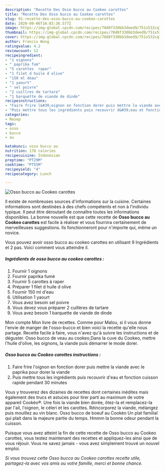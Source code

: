 ```yaml
---
description: "Recette Des Osso bucco au Cookeo carottes"
title: "Recette Des Osso bucco au Cookeo carottes"
slug: 91-recette-des-osso-bucco-au-cookeo-carottes
date: 2020-09-06T16:03:36.577Z
image: https://img-global.cpcdn.com/recipes/70d8f330bb3deed9/751x532cq70/osso-bucco-au-cookeo-carottes-photo-principale-de-la-recette.jpg
thumbnail: https://img-global.cpcdn.com/recipes/70d8f330bb3deed9/751x532cq70/osso-bucco-au-cookeo-carottes-photo-principale-de-la-recette.jpg
cover: https://img-global.cpcdn.com/recipes/70d8f330bb3deed9/751x532cq70/osso-bucco-au-cookeo-carottes-photo-principale-de-la-recette.jpg
author: Francis Wong
ratingvalue: 4.2
reviewcount: 12
recipeingredient:
- "1 oignons"
- " paprika fum"
- "5 carottes  raper"
- "1 filet d huile d olive"
- "150 ml deau"
- "1 yaourt"
- " sel poivre"
- "2 cuillres de tartare"
- "1 barquette de viande de dinde"
recipeinstructions:
- "Faire frire l&#39;oignon en fonction dorer puis mettre la viande avec le paprika pour dorer la viande"
- "Puis mettre tous les ingrédients puis recouvrir d&#39;eau et fonction cuisson rapide pendant 30 minutes"
categories:
- Resep
tags:
- osso
- bucco
- au

katakunci: osso bucco au 
nutrition: 178 calories
recipecuisine: Indonesian
preptime: "PT29M"
cooktime: "PT55M"
recipeyield: "4"
recipecategory: Lunch

---
```



![Osso bucco au Cookeo carottes](https://img-global.cpcdn.com/recipes/70d8f330bb3deed9/751x532cq70/osso-bucco-au-cookeo-carottes-photo-principale-de-la-recette.jpg)

Il existe de nombreuses sources d'informations sur la cuisine. Certaines informations sont destinées à des chefs compétents et non à l'individu typique. Il peut être déroutant de connaître toutes les informations disponibles. La bonne nouvelle est que cette recette de <strong> Osso bucco au Cookeo carottes </strong> est facile à réaliser et vous fournira certainement de merveilleuses suggestions. Ils fonctionneront pour n'importe qui, même un novice.

<!--inarticleads1-->

Vous pouvez avoir osso bucco au cookeo carottes en utilisant 9 Ingrédients et 2 pas. Voici comment vous atteindre il.

##### Ingrédients de osso bucco au cookeo carottes :

1. Fournir 1 oignons
1. Fournir  paprika fumé
1. Fournir 5 carottes à raper
1. Préparer 1 filet d huile d olive
1. Fournir 150 ml d&#39;eau
1. Utilisation 1 yaourt
1. Vous avez besoin  sel poivre
1. Vous devez vous préparer 2 cuillères de tartare
1. Vous avez besoin 1 barquette de viande de dinde


Mon compte Mon livre de recettes. Comme pour Malou, si il vous donne l&#39;envie de manger de l&#39;osso-bucco et bien voici la recette qu&#39;elle nous partage. Recette facile à faire, vous n&#39;avez qu&#39;à suivre les instructions et de déguster. Osso bucco de veau au cookeo,Dans la cuve du Cookeo, mettre l&#39;huile d&#39;olive, les oignons, la viande puis démarrer le mode dorer. 

<!--inarticleads2-->

##### Osso bucco au Cookeo carottes instructions :

1. Faire frire l&#39;oignon en fonction dorer puis mettre la viande avec le paprika pour dorer la viande
1. Puis mettre tous les ingrédients puis recouvrir d&#39;eau et fonction cuisson rapide pendant 30 minutes


Vous y trouverez des dizaines de recettes dont certaines inédites mais également des trucs et astuces pour tirer parti au maximum de votre appareil Cookéo®. Une fois la viande bien dorée, ôtez-la et remplacez-la par l&#39;ail, l&#39;oignon, le céleri et les carottes. Réincorporez la viande, mélangez puis mouillez au vin blanc. Osso bucco de boeuf au Cookéo Un plat familial qui plait dans la majeure partie du temps. Hmmm la bonne odeur pendant la cuisson. 

<!--inarticleads1-->

<p>
Puisque vous avez atteint la fin de cette recette de Osso bucco au Cookeo carottes, vous testez maintenant des recettes et appliquez-les ainsi que de vous réjouir. Vous ne savez jamais - vous avez simplement trouvé un nouvel emploi.
</p>

<p>
<i>Si vous trouvez cette Osso bucco au Cookeo carottes recette utile, partagez-la avec vos amis ou votre famille, merci et bonne chance.</i>
</p>
